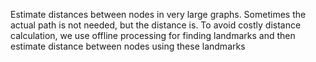 Estimate distances between nodes in very large graphs. Sometimes the actual path is not needed, but the distance is. To avoid costly distance calculation, we use offline processing for finding landmarks and then estimate distance between nodes using these landmarks